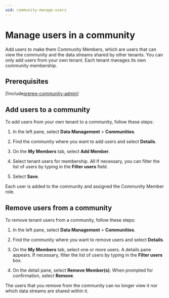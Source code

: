 ```yaml
---
uid: community-manage-users
---
```


# Manage users in a community

Add users to make them Community Members, which are users that can view the community and the data streams shared by other tenants. You can only add users from your own tenant. Each tenant manages its own community membership.

## Prerequisites

[!include[prereq-community-admin](includes/prereq-community-admin.md)]

## Add users to a community

To add users from your own tenant to a community, follow these steps:

1. In the left pane, select **Data Management** > **Communities**.

1. Find the community where you want to add users and select **Details**.

1. On the **My Members** tab, select **Add Member**.

1. Select tenant users for membership. All If necessary, you can filter the list of users by typing in the **Filter users** field.

1. Select **Save**.

Each user is added to the community and assigned the Community Member role.

## Remove users from a community

To remove tenant users from a community, follow these steps:

1. In the left pane, select **Data Management** > **Communities**.

1. Find the community where you want to remove users and select **Details**.

1. On the **My Members** tab, select one or more users. A details pane appears. If necessary, filter the list of users by typing in the **Filter users** box.

1. On the detail pane, select **Remove Member(s)**. When prompted for confirmation, select **Remove**.

The users that you remove from the community can no longer view it nor which data streams are shared within it.
